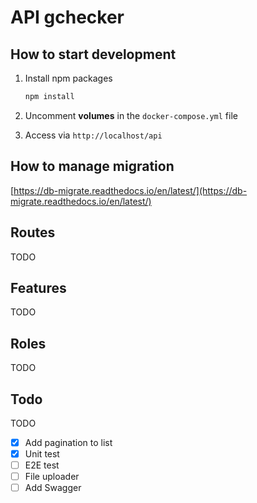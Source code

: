 # API gchecker


## How to start development

1. Install npm packages

   ```bash
   npm install
   ```

2. Uncomment **volumes** in the `docker-compose.yml` file
3. Access via `http://localhost/api`

## How to manage migration

[https://db-migrate.readthedocs.io/en/latest/](https://db-migrate.readthedocs.io/en/latest/)

## Routes
 TODO

## Features
TODO

## Roles
TODO

## Todo

TODO
- [x] Add pagination to list
- [x] Unit test
- [ ] E2E test
- [ ] File uploader
- [ ] Add Swagger
